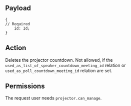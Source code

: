 ## Payload
```
{
// Required
    id: Id;
}
```

## Action
Deletes the projector countdown. Not allowed, if the `used_as_list_of_speaker_countdown_meeting_id` relation or `used_as_poll_countdown_meeting_id` relation are set.

## Permissions
The request user needs `projector.can_manage`.
